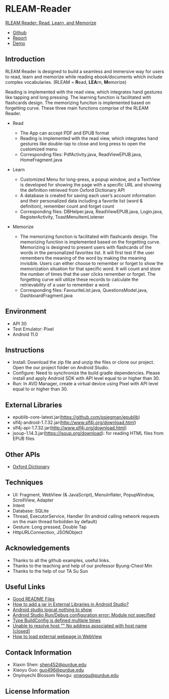 # RLEAM-Reader
[RLEAM Reader: Read, Learn, and Memorize](https://github.com/AllisonShen/RLEAM-Reader)
- [Github](https://github.com/AllisonShen/RLEAM-Reader)
- [Report](https://www.overleaf.com/read/hhpwthfhncgr)
- [Demo](https://drive.google.com/file/d/1cGSpRCIxW30z4DkDqQqYOaX_F2uMkqr7/view?usp=sharing)

## Introduction
RLEAM Reader is designed to build a seamless and immersive way for users to read, learn and memorize while reading ebook/documents which include complex vocabularies. (RLEAM = **R**ead, **LEA**rn, **M**emorize)


Reading is implemented with the read view, which integrates hand gestures like tapping and long pressing. The learning function is facilitated with flashcards design. The memorizing funciton is implemented based on forgetting curve. These three main functions comprise of the RLEAM Reader.

* Read 
    * The App can accept PDF and EPUB format 
    * Reading is implemented with the read view, which integrates hand gestures like double-tap to close and long press to open the customized menu
    * Corresponding files: PdfActivity.java, ReadViewEPUB.java, HomeFragment.java
* Learn
    * Customized Menu for long-press, a popup window, and a TextView is developed for showing the page with a specific URL and showing the definition retrieved from Oxford Dictionary API  
    * A database is created for saving each user’s account information and their personalized data including a favorite list (word & definition), remember count and forget count
    * Corresponding files: DBHelper.java, ReadViewEPUB.java, Login.java, RegisterActivity, ToastMenuItemListener

* Memorize
    * The memorizing function is facilitated with flashcards design. The memorizing function is implemented based on the forgetting curve. Memorizing is designed to present users with flashcards of the words in the personalized favorites list. It will first test if the user remembers the meaning of the word by making the meaning invisible. Users can either choose to remember or forget to show the memorization situation for that specific word. It will count and store the number of times that the user clicks remember or forget. The forgetting curve will utilize these records to calculate the retrievability of a user to remember a word. 
    * Corresponding files: FavouriteList.java, QuestionsModel.java, DashboardFragment.java

## Environment
* API 30
* Test Emulator: Pixel
* Android 11.0

## Instructions
* Install: Download the zip file and unzip the files or clone our project. Open the our project folder on Android Studio. 
* Configure: Need to synchronize the build gradle dependencies. Please install and apply Android SDK with API level equal to or higher than 30. 
* Run: In AVD Manager, create a virtual device using Pixel with API level equal to or higher than 30.

## External Libraries
* epublib-core-latest.jar(https://github.com/psiegman/epublib)
* slf4j-android-1.7.32.jar(http://www.slf4j.org/download.html)
* slf4j-api-1.7.32.jar(http://www.slf4j.org/download.html)
* jsoup-1.14.3.jar(https://jsoup.org/download): for reading HTML files from EPUB files

## Other APIs
* [Oxford Dictionary](https://developer.oxforddictionaries.com/)

## Techniques
* UI: Fragment, WebView (& JavaScript), MenuInflater, PopupWindow, ScrollView, Adapter
* Intent
* Database: SQLite
* Thread, ExecutorService, Handler (In android calling network requests on the main thread forbidden by default)
* Gesture: Long pressed, Double Tap
* HttpURLConnection, JSONObject

## Acknowledgements
* Thanks to all the github examples, useful links.
* Thanks to the teaching and help of our professor Byung-Cheol Min
* Thanks to the help of our TA Su Sun

## Useful Links
 - [Good README Files](https://courses.cs.washington.edu/courses/cse326/02wi/homework/hw5/good-readmes.html)
 - [How to add a jar in External Libraries in Android Studio?](https://stackoverflow.com/questions/25660166/how-to-add-a-jar-in-external-libraries-in-android-studio)
 - [Android studio logcat nothing to show](https://stackoverflow.com/questions/17432358/android-studio-logcat-nothing-to-show)
 - [Android Studio Run/Debug configuration error: Module not specified](https://stackoverflow.com/questions/29087882/android-studio-run-debug-configuration-error-module-not-specified)
 - [Type BuildConfig is defined multiple times](https://stackoverflow.com/questions/60507686/type-buildconfig-is-defined-multiple-times)
 - [Unable to resolve host "<URL here>" No address associated with host name [closed]](https://stackoverflow.com/questions/6355498/unable-to-resolve-host-url-here-no-address-associated-with-host-name)
 - [How to load external webpage in WebView](https://stackoverflow.com/questions/7305089/how-to-load-external-webpage-in-webview)

## Contack Information  
 * Xiaxin Shen: shen452@purdue.edu
 * Xiaoyu Guo: guo496@purdue.edu
 * Onyinyechi Blossom Nwogu: onwogu@purdue.edu

## License Information

